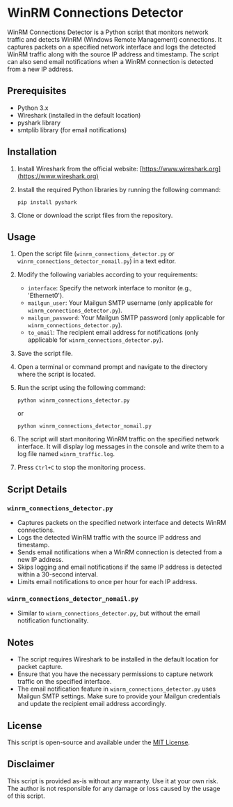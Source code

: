 # WinRM Connections Detector

WinRM Connections Detector is a Python script that monitors network traffic and detects WinRM (Windows Remote Management) connections. It captures packets on a specified network interface and logs the detected WinRM traffic along with the source IP address and timestamp. The script can also send email notifications when a WinRM connection is detected from a new IP address.

## Prerequisites

- Python 3.x
- Wireshark (installed in the default location)
- pyshark library
- smtplib library (for email notifications)

## Installation

1. Install Wireshark from the official website: [https://www.wireshark.org](https://www.wireshark.org)
2. Install the required Python libraries by running the following command:

   ```
   pip install pyshark
   ```

3. Clone or download the script files from the repository.

## Usage

1. Open the script file (`winrm_connections_detector.py` or `winrm_connections_detector_nomail.py`) in a text editor.

2. Modify the following variables according to your requirements:
   - `interface`: Specify the network interface to monitor (e.g., 'Ethernet0').
   - `mailgun_user`: Your Mailgun SMTP username (only applicable for `winrm_connections_detector.py`).
   - `mailgun_password`: Your Mailgun SMTP password (only applicable for `winrm_connections_detector.py`).
   - `to_email`: The recipient email address for notifications (only applicable for `winrm_connections_detector.py`).

3. Save the script file.

4. Open a terminal or command prompt and navigate to the directory where the script is located.

5. Run the script using the following command:
   ```
   python winrm_connections_detector.py
   ```
   or
   ```
   python winrm_connections_detector_nomail.py
   ```

6. The script will start monitoring WinRM traffic on the specified network interface. It will display log messages in the console and write them to a log file named `winrm_traffic.log`.

7. Press `Ctrl+C` to stop the monitoring process.

## Script Details

### `winrm_connections_detector.py`

- Captures packets on the specified network interface and detects WinRM connections.
- Logs the detected WinRM traffic with the source IP address and timestamp.
- Sends email notifications when a WinRM connection is detected from a new IP address.
- Skips logging and email notifications if the same IP address is detected within a 30-second interval.
- Limits email notifications to once per hour for each IP address.

### `winrm_connections_detector_nomail.py`

- Similar to `winrm_connections_detector.py`, but without the email notification functionality.

## Notes

- The script requires Wireshark to be installed in the default location for packet capture.
- Ensure that you have the necessary permissions to capture network traffic on the specified interface.
- The email notification feature in `winrm_connections_detector.py` uses Mailgun SMTP settings. Make sure to provide your Mailgun credentials and update the recipient email address accordingly.

## License

This script is open-source and available under the [MIT License](LICENSE).

## Disclaimer
This script is provided as-is without any warranty. Use it at your own risk. The author is not responsible for any damage or loss caused by the usage of this script.
